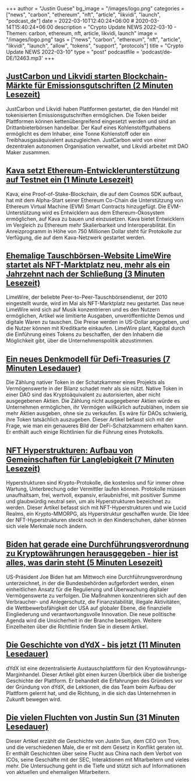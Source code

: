 +++
author = "Justin Guese"
bg_image = "/images/logo.png"
categories = ["news", "carbon", "ethereum", "nft", "article", "likvidi", "launch", "podcast_de"]
date = 2022-03-10T12:40:24+06:00 # 2020-03-14T15:40:24+06:00
description = "Crypto Update NEWS 2022-03-10 - Themen: carbon, ethereum, nft, article, likvidi, launch"
image = "/images/logo.png"
tags = ["news", "carbon", "ethereum", "nft", "article", "likvidi", "launch", "allow", "tokens", "support", "protocols"]
title = "Crypto Update NEWS 2022-03-10"
type = "post"
podcastfile = 'podcast/de-DE/12463.mp3'
+++

## [JustCarbon und Likvidi starten Blockchain-Märkte für Emissionsgutschriften (2 Minuten Lesezeit)](https://www.coindesk.com/business/2022/03/10/justcarbon-likvidi-launch-blockchain-markets-for-carbon-credits/)

 JustCarbon und Likvidi haben Plattformen gestartet, die den Handel mit tokenisierten Emissionsgutschriften ermöglichen. Die Token beider Plattformen können kettenübergreifend eingesetzt werden und sind an Drittanbieterbörsen handelbar. Der Kauf eines Kohlenstoffguthabens ermöglicht es dem Inhaber, eine Tonne Kohlenstoff oder ein Treibhausgasäquivalent auszugleichen. JustCarbon wird von einer dezentralen autonomen Organisation verwaltet, und Likvidi arbeitet mit DAO Maker zusammen.

## [Kava setzt Ethereum-Entwicklerunterstützung auf Testnet ein (1 Minute Lesezeit)](https://www.coindesk.com/tech/2022/03/09/kava-deploys-ethereum-developer-support-on-testnet/)

 Kava, eine Proof-of-Stake-Blockchain, die auf dem Cosmos SDK aufbaut, hat mit dem Alpha-Start seiner Ethereum Co-Chain die Unterstützung von Ethereum Virtual Machine (EVM) Smart Contracts hinzugefügt. Die EVM-Unterstützung wird es Entwicklern aus dem Ethereum-Ökosystem ermöglichen, auf Kava zu bauen und einzusetzen. Kava bietet Entwicklern im Vergleich zu Ethereum mehr Skalierbarkeit und Interoperabilität. Ein Anreizprogramm in Höhe von 750 Millionen Dollar steht für Protokolle zur Verfügung, die auf dem Kava-Netzwerk gestartet werden.

## [Ehemalige Tauschbörsen-Website LimeWire startet als NFT-Marktplatz neu, mehr als ein Jahrzehnt nach der Schließung (3 Minuten Lesezeit)](https://www.cnbc.com/2022/03/09/limewire-former-file-sharing-site-to-relaunch-as-nft-marketplace.html)

 LimeWire, der beliebte Peer-to-Peer-Tauschbörsendienst, der 2010 eingestellt wurde, wird im Mai als NFT-Marktplatz neu gestartet. Das neue LimeWire wird sich auf Musik konzentrieren und es den Nutzern ermöglichen, Artikel wie limitierte Ausgaben, unveröffentlichte Demos und digitale Waren zu tauschen. Die Preise werden in US-Dollar angegeben, und die Nutzer können mit Kreditkarte einkaufen. LimeWire plant, Kapital durch die Einführung eines Tokens zu beschaffen, der den Inhabern die Möglichkeit gibt, über die Unternehmenspolitik abzustimmen.

## [Ein neues Denkmodell für Defi-Treasuries (7 Minuten Lesedauer)](https://uncommoncore.co/a-new-mental-model-for-defi-treasuries/)

 Die Zählung nativer Token in der Schatzkammer eines Projekts als Vermögenswerte in der Bilanz schadet mehr als sie nützt. Native Token in einer DAO sind das Kryptoäquivalent zu autorisierten, aber nicht ausgegebenen Aktien. Die Zählung nicht ausgegebener Aktien würde es Unternehmen ermöglichen, ihr Vermögen willkürlich aufzublähen, indem sie mehr Aktien ausgeben, ohne sie zu verkaufen. Es wäre für DAOs schwierig, ihre Token tatsächlich auszugeben. Dieser Artikel befasst sich mit der Frage, wie man ein genaueres Bild der DeFi-Schatzkammern erhalten kann. Er enthält auch einige Richtlinien für die Führung eines Protokolls.

## [NFT Hyperstrukturen: Aufbau von Gemeinschaften für Langlebigkeit (7 Minuten Lesezeit)](https://lucidrealmsxyz.medium.com/nft-hyperstructures-building-communities-for-longevity-b5b92f345bf6)

 Hyperstrukturen sind Krypto-Protokolle, die kostenlos und für immer ohne Wartung, Unterbrechung oder Vermittler laufen können. Protokolle müssen unaufhaltsam, frei, wertvoll, expansiv, erlaubnisfrei, mit positiver Summe und glaubwürdig neutral sein, um als Hyperstrukturen bezeichnet zu werden. Dieser Artikel befasst sich mit NFT-Hyperstrukturen und wie Lucid Realms, ein Krypto-MMORPG, als Hyperstruktur geschaffen wurde. Die Idee der NFT-Hyperstrukturen steckt noch in den Kinderschuhen, daher können sich viele Merkmale noch ändern.

## [Biden hat gerade eine Durchführungsverordnung zu Kryptowährungen herausgegeben - hier ist alles, was darin steht (5 Minuten Lesezeit)](https://www.cnbc.com/2022/03/09/heres-whats-in-bidens-executive-order-on-crypto.html)

 US-Präsident Joe Biden hat am Mittwoch eine Durchführungsverordnung unterzeichnet, in der die Bundesbehörden aufgefordert werden, einen einheitlichen Ansatz für die Regulierung und Überwachung digitaler Vermögenswerte zu verfolgen. Die Maßnahmen konzentrieren sich auf den Verbraucher- und Anlegerschutz, die Finanzstabilität, illegale Aktivitäten, die Wettbewerbsfähigkeit der USA auf globaler Ebene, die finanzielle Eingliederung und verantwortungsvolle Innovation. Die neue politische Agenda wird die Unsicherheit in der Branche beseitigen. Weitere Einzelheiten über die Richtlinie finden Sie in diesem Artikel.

## [Die Geschichte von dYdX - bis jetzt (11 Minuten Lesedauer)](https://antonio-dydx.medium.com/the-history-of-dydx-so-far-68bf46789f86)

 dYdX ist eine dezentralisierte Austauschplattform für den Kryptowährungs-Marginhandel. Dieser Artikel gibt einen kurzen Überblick über die bisherige Geschichte der Plattform. Er behandelt die Erfahrungen des Gründers vor der Gründung von dYdX, die Lektionen, die das Team beim Aufbau der Plattform gelernt hat, und die Richtung, in die sich das Unternehmen in Zukunft bewegen wird.

## [Die vielen Fluchten von Justin Sun (31 Minuten Lesedauer)](https://www.theverge.com/c/22947663/justin-sun-tron-cryptocurrency-poloniex)

 Dieser Artikel erzählt die Geschichte von Justin Sun, dem CEO von Tron, und die verschiedenen Male, die er mit dem Gesetz in Konflikt geraten ist. Er enthält Geschichten über seine Flucht aus China nach dem Verbot von ICOs, seine Geschäfte mit der SEC, Interaktionen mit Mitarbeitern und vieles mehr. Die Untersuchung geht in die Tiefe und stützt sich auf Informationen von aktuellen und ehemaligen Mitarbeitern.

